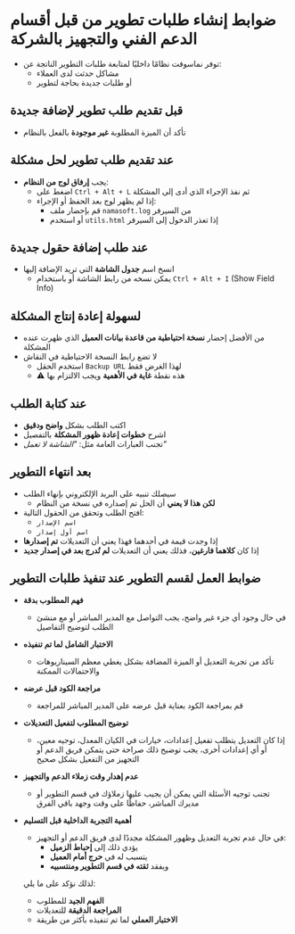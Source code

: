 <rtl>

# ضوابط إنشاء طلبات تطوير من قبل أقسام الدعم الفني والتجهيز بالشركة

- توفر نماسوفت نظامًا داخليًا لمتابعة طلبات التطوير الناتجة عن:
  - مشاكل حدثت لدى العملاء
  - أو طلبات جديدة بحاجة لتطوير

## قبل تقديم طلب تطوير لإضافة جديدة
- تأكد أن الميزة المطلوبة **غير موجودة** بالفعل بالنظام

## عند تقديم طلب تطوير لحل مشكلة
- يجب **إرفاق لوج من النظام**:
  - اضغط على `Ctrl + Alt + L` ثم نفذ الإجراء الذي أدى إلى المشكلة
  - إذا لم يظهر لوج بعد الحفظ أو الإجراء:
    - قم بإحضار ملف `namasoft.log` من السيرفر
    - أو استخدم `utils.html` إذا تعذر الدخول إلى السيرفر

## عند طلب إضافة حقول جديدة
- انسخ اسم **جدول الشاشة** التي تريد الإضافة إليها
  - يمكن نسخه من رابط الشاشة أو باستخدام `Ctrl + Alt + I` (Show Field Info)

## لسهولة إعادة إنتاج المشكلة
- من الأفضل إحضار **نسخة احتياطية من قاعدة بيانات العميل** الذي ظهرت عنده المشكلة
- لا تضع رابط النسخة الاحتياطية في النقاش
  - استخدم الحقل `Backup URL` لهذا الغرض فقط
  - ⚠️ هذه نقطة **غاية في الأهمية** ويجب الالتزام بها

## عند كتابة الطلب
- اكتب الطلب بشكل **واضح ودقيق**
- اشرح **خطوات إعادة ظهور المشكلة** بالتفصيل
- تجنب العبارات العامة مثل: *"الشاشة لا تعمل"*

## بعد انتهاء التطوير
- سيصلك تنبيه على البريد الإلكتروني بإنهاء الطلب
  - **لكن هذا لا يعني** أن الحل تم إصداره في نسخة من النظام
- افتح الطلب وتحقق من الحقول التالية:
  - `اسم الإصدار`
  - `اسم أول إصدار`
- إذا وجدت قيمة في أحدهما فهذا يعني أن التعديلات **تم إصدارها**
- إذا كان **كلاهما فارغين**، فذلك يعني أن التعديلات **لم تُدرج بعد في إصدار جديد**

## ضوابط العمل لقسم التطوير عند تنفيذ طلبات التطوير

- **فهم المطلوب بدقة**
  - في حال وجود أي جزء غير واضح، يجب التواصل مع المدير المباشر أو مع منشئ الطلب لتوضيح التفاصيل

- **الاختبار الشامل لما تم تنفيذه**
  - تأكد من تجربة التعديل أو الميزة المضافة بشكل يغطي معظم السيناريوهات والاحتمالات الممكنة

- **مراجعة الكود قبل عرضه**
  - قم بمراجعة الكود بعناية قبل عرضه على المدير المباشر للمراجعة

- **توضيح المطلوب لتفعيل التعديلات**
  - إذا كان التعديل يتطلب تفعيل إعدادات، خيارات في الكيان المعدل، توجيه معين، أو أي إعدادات أخرى، يجب توضيح ذلك صراحة حتى يتمكن فريق الدعم أو التجهيز من التفعيل بشكل صحيح

- **عدم إهدار وقت زملاء الدعم والتجهيز**
  - تجنب توجيه الأسئلة التي يمكن أن يجيب عليها زملاؤك في قسم التطوير أو مديرك المباشر، حفاظًا على وقت وجهد باقي الفرق

- **أهمية التجربة الداخلية قبل التسليم**
  - في حال عدم تجربة التعديل وظهور المشكلة مجددًا لدى فريق الدعم أو التجهيز:
    - يؤدي ذلك إلى **إحباط الزميل**
    - يتسبب له في **حرج أمام العميل**
    - ويفقد **ثقته في قسم التطوير ومنتسبيه**

  لذلك نؤكد على ما يلي:
  - **الفهم الجيد** للمطلوب
  - **المراجعة الدقيقة** للتعديلات
  - **الاختبار العملي** لما تم تنفيذه بأكثر من طريقة


</rtl>